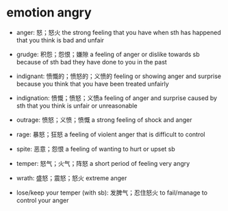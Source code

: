 # emotion angry

- anger: 怒；怒火 the strong feeling that you have when sth has happened that you think is bad and unfair
- grudge: 积怨；怨恨；嫌隙 a feeling of anger or dislike towards sb because of sth bad they have done to you in the past
- indignant: 愤慨的；愤怒的；义愤的 feeling or showing anger and surprise because you think that you have been treated unfairly
- indignation: 愤慨；愤怒；义愤a feeling of anger and surprise caused by sth that you think is unfair or unreasonable
- outrage: 愤怒；义愤；愤慨 a strong feeling of shock and anger
- rage: 暴怒；狂怒 a feeling of violent anger that is difficult to control
- spite: 恶意；怨恨 a feeling of wanting to hurt or upset sb
- temper: 怒气；火气；阵怒 a short period of feeling very angry
- wrath: 盛怒；震怒；怒火 extreme anger

- lose/keep your temper (with sb): 发脾气；忍住怒火 to fail/manage to control your anger
